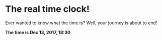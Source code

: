 # The real time clock!

Ever wanted to know what the time is? Well, your journey is about to end!

**The time is Dec 13, 2017, 18:30**